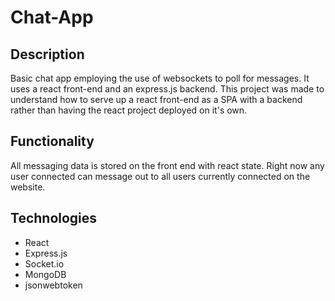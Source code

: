 # Chat-App

## Description
Basic chat app employing the use of websockets to poll for messages. It uses a react front-end and an express.js backend. This project was made to understand how to serve up a react front-end as a SPA with a backend rather than having the react project deployed on it's own.

## Functionality
All messaging data is stored on the front end with react state. Right now any user connected can message out to all users currently connected on the website. 

## Technologies
- React
- Express.js
- Socket.io
- MongoDB
- jsonwebtoken
